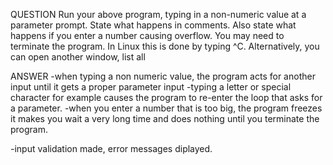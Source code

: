 QUESTION
Run your above program, typing in a non-numeric value at a parameter prompt. State what happens in comments. Also state what happens if you enter a number causing overflow. You may need to terminate the program. In Linux this is done by typing ^C. Alternatively, you can open another window, list all

ANSWER
-when typing a non numeric value, the program acts for another input until it gets a proper parameter input
-typing a letter or special character for example causes the program to re-enter the loop that asks for a parameter.
-when you enter a number that is too big, the program freezes it makes you wait a very long time and does nothing until you terminate the program.

-input validation made, error messages diplayed.
